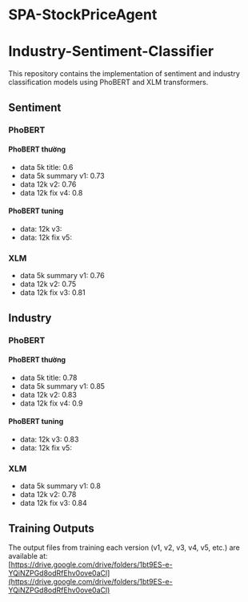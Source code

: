 # SPA-StockPriceAgent
# Industry-Sentiment-Classifier

This repository contains the implementation of sentiment and industry classification models using PhoBERT and XLM transformers.

## Sentiment

### PhoBERT
#### PhoBERT thường
- data 5k title: 0.6
- data 5k summary v1: 0.73
- data 12k v2: 0.76
- data 12k fix v4: 0.8

#### PhoBERT tuning
- data: 12k v3: 
- data: 12k fix v5: 

### XLM
- data 5k summary v1: 0.76
- data 12k v2: 0.75
- data 12k fix v3: 0.81

## Industry

### PhoBERT
#### PhoBERT thường
- data 5k title: 0.78
- data 5k summary v1: 0.85
- data 12k v2: 0.83
- data 12k fix v4: 0.9

#### PhoBERT tuning
- data: 12k v3: 0.83
- data: 12k fix v5:

### XLM
- data 5k summary v1: 0.8
- data 12k v2: 0.78
- data 12k fix v3: 0.84

## Training Outputs
The output files from training each version (v1, v2, v3, v4, v5, etc.) are available at:  
[https://drive.google.com/drive/folders/1bt9ES-e-YQiNZPGd8odRfEhv0ove0aCl](https://drive.google.com/drive/folders/1bt9ES-e-YQiNZPGd8odRfEhv0ove0aCl)